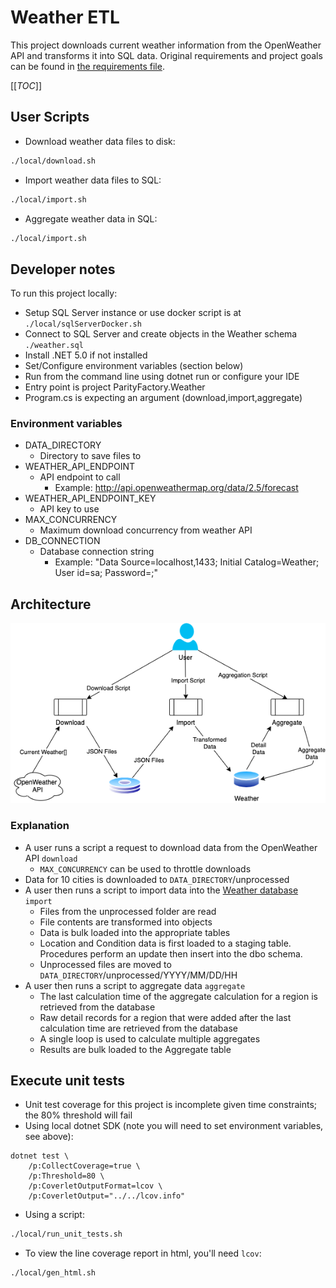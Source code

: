 # Weather ETL
This project downloads current weather information from the OpenWeather API and transforms it into SQL data.  Original requirements and project goals can be found in [the requirements file](requirements.md).

[[_TOC_]]

## User Scripts
- Download weather data files to disk:
```bash
./local/download.sh
```

- Import weather data files to SQL:
```bash
./local/import.sh
```

- Aggregate weather data in SQL:
```bash
./local/import.sh
```

## Developer notes
To run this project locally:
* Setup SQL Server instance or use docker script is at `./local/sqlServerDocker.sh`
* Connect to SQL Server and create objects in the Weather schema `./weather.sql`
* Install .NET 5.0 if not installed
* Set/Configure environment variables (section below)
* Run from the command line using dotnet run or configure your IDE
* Entry point is project ParityFactory.Weather
* Program.cs is expecting an argument (download,import,aggregate)
 
### Environment variables
* DATA_DIRECTORY
  * Directory to save files to
* WEATHER_API_ENDPOINT
  * API endpoint to call
    * Example: http://api.openweathermap.org/data/2.5/forecast
* WEATHER_API_ENDPOINT_KEY
  * API key to use
* MAX_CONCURRENCY
  * Maximum download concurrency from weather API
* DB_CONNECTION
  * Database connection string
    * Example: "Data Source=localhost,1433; Initial Catalog=Weather; User id=sa; Password=;"

## Architecture
![Architecture Diagram](OpenWeatherETL.png)

### Explanation
* A user runs a script a request to download data from the OpenWeather API `download`
  * `MAX_CONCURRENCY` can be used to throttle downloads
* Data for 10 cities is downloaded to `DATA_DIRECTORY`/unprocessed
* A user then runs a script to import data into the [Weather database](SQLDiagram.png) `import`
  * Files from the unprocessed folder are read
  * File contents are transformed into objects
  * Data is bulk loaded into the appropriate tables
  * Location and Condition data is first loaded to a staging table.  Procedures perform an update then insert into the dbo schema.
  * Unprocessed files are moved to `DATA_DIRECTORY`/unprocessed/YYYY/MM/DD/HH
* A user then runs a script to aggregate data `aggregate`
  * The last calculation time of the aggregate calculation for a region is retrieved from the database
  * Raw detail records for a region that were added after the last calculation time are retrieved from the database
  * A single loop is used to calculate multiple aggregates
  * Results are bulk loaded to the Aggregate table 

## Execute unit tests
- Unit test coverage for this project is incomplete given time constraints; the 80% threshold will fail
- Using local dotnet SDK (note you will need to set environment variables, see above):
```
dotnet test \
    /p:CollectCoverage=true \
    /p:Threshold=80 \
    /p:CoverletOutputFormat=lcov \
    /p:CoverletOutput="../../lcov.info"
```

- Using a script:
```bash
./local/run_unit_tests.sh
```

- To view the line coverage report in html, you'll need `lcov`:
```bash
./local/gen_html.sh
```
